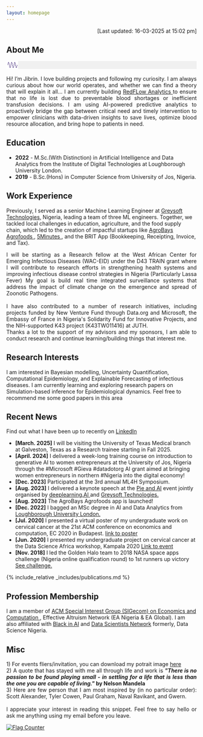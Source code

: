 ```yaml
---
layout: homepage
---
```

<p  align="right">[Last updated: 16-03-2025 at 15:02 pm]</p>

## About Me
<img src="assets/img/wavy.gif">
<p align="justify"> Hi! I’m Jibrin. I love building projects and following my curiosity. I am always curious about how our world operates, and whether we can find a theory that will explain it all... I am currently building <a href="https://github.com/RedFlowAI/RedflowAI.github.io">RedFLow Analytics </a> to ensure that no life is lost due to preventable blood shortages or inefficient transfusion decisions. I am using AI-powered predictive analytics to proactively bridge the gap between critical need and timely intervention to empower clinicians with data-driven insights to save lives, optimize blood resource allocation, and bring hope to patients in need. </p>

## Education
- **2022** - M.Sc.(With Distinction) in Artificial Intelligence and Data Analytics from the Institute of Digital Technologies at Loughborough University London. 
- **2019** - B.Sc.(Hons) in Computer Science from University of Jos, Nigeria.

## Work Experience
Previously, I served as a senior Machine Learning Engineer at <a href="https://greysoft.ng">Greysoft Technologies</a>, Nigeria, leading a team of three ML engineers. Together, we tackled local challenges in education, agriculture, and the food supply chain, which led to the creation of impactful startups like  <a href="https://agrobays.com">AgroBays Agrofoods </a>,  <a href="https://app.5minutes.ng">5Minutes </a>, and the BRIT App (Bookkeeping, Receipting, Invoice, and Tax).<br>
<p align="justify"> I will be starting as a Research fellow at the West African Center for Emerging Infectious Diseases (WAC-EID) under the D43 TRAIN grant where I will contribute to research efforts in strengthening health systems and improving infectious disease control strategies in Nigeria (Particularly Lassa Fever) My goal is build real time integrated surveillance systems that address the impact of climate change on the emergence and spread of Zoonotic Pathogens.
<br> <br>
I have also contributed to a number of research initiatives, including projects funded by New Venture Fund through Data.org and Microsoft, the Embassy of France in Nigeria's Solidarity Fund for Innovative Projects, and the NIH-supported K43 project (K43TW011416) at JUTH.
<br>  
Thanks a lot to the support of my advisors and my sponsors, I am able to conduct research and continue learning/building things that interest me.
</p>

## Research Interests

I am interested in Bayesian modelling, Uncertainty Quantification, Computational Epidemiology, and Explainable Forecasting of infectious diseases. I am currently learning and exploring research papers on Simulation-based inference for Epidemiological dynamics. Feel free to recommend me some good papers in this area <br> 

## Recent News 

Find out what I have been up to recently on  <a rel="me" href="https://linkedin.com/in/jbrnjfr">LinkedIn</a>
- **[March. 2025]** I will be visiting the University of Texas Medical branch at Galveston, Texas as a Research trainee starting in Fall 2025.
- **[April. 2024]** I delivered a week-long training course on introduction to generative AI to women entrepreneurs at the University of Jos, Nigeria through the #Microsoft #Gieva #datadotorg AI grant aimed at bringing women entrepreneurs in northern #Nigeria into the digital economy!
- **[Dec. 2023]** Participated at the 3rd annual ML4H Symposium.
- **[Aug. 2023]** I delivered a keynote speech at the <a href="https://www.linkedin.com/feed/update/urn:li:activity:7096848518631366656/ "> Pie and AI</a> event jointly organised by <a href="https://www.deeplearning.ai">deeplearning.AI </a>and <a href="https://greysoft.ng">Greysoft Technologies.</a>
- **[Aug. 2023]** The AgroBays Agrofoods app is launched!
- **[Dec. 2022]** I bagged an MSc degree in AI and Data Analytics from <a href="https://www.lborolondon.ac.uk/study/masters-degrees/artificial-intelligence-data-analytics/"> Loughborough University London. </a>
- **[Jul. 2020]** I presented a virtual poster of my undergraduate work on cervical cancer at the 21st ACM conference on economics and computation, EC 2020 in Budapest. <a href="https://ec20.sigecom.org/program/posters/"> link to poster</a>
- **[Jun. 2020]** I presented my undergraduate project on cervical cancer at the Data Science Africa workshop, Kampala 2020 <a href="https://www.datascienceafrica.org/dsa2020kampala/schedule/#session-paper1">Link to event</a>
- **[Nov. 2018]** I led the Golden Halo team to 2018 NASA space apps challenge (Nigeria online qualification round) to 1st runners up victory <a href="https://2018.spaceappschallenge.org/challenges/what-world-needs-now/health-makes-wealth/teams/golden-halo-1/project/">See challenge.</a>

{% include_relative _includes/publications.md %}

<!--{% include_relative _includes/services.md %} -->
## Profession Membership
I am a member of <a href="http://www.sigecom.org">ACM Special Interest Group (SIGecom) on Economics and Computation </a>, Effective Altruism Network (EA Nigeria & EA Global). I am also affiliated with <a href="https://blackinai.github.io/#/">Black in AI</a> and <a href="https://www.datasciencenigeria.org">Data Scientists Network</a> formerly, Data Science Nigeria.

## Misc
<p align="justify">
1) For events fliers/invitation, you can download my potrait image <a href ="https://raw.githubusercontent.com/jbrnjfr/jbrnjfr.github.io/main/assets/img/profiledp.jpg"> here </a> <br>
2) A quote that has stayed with me all through life and work is <strong><i> "There is no passion to be found playing small - in settling for a life that is less than the one you are capable of living."
</i> by Nelson Mandela</strong> <br>
3) Here are few person that I am most inspired by (in no particular order): Scott Alexander, Tyler Cowen, Paul Graham, Naval Ravikant, and Gwern. <br> <br> 
I appreciate your interest in reading this snippet. Feel free to say hello or ask me anything using my email before you leave.</p>


<a href="https://info.flagcounter.com/wu9a"><img src="https://s01.flagcounter.com/map/wu9a/size_s/txt_000000/border_CCCCCC/pageviews_1/viewers_0/flags_0/" alt="Flag Counter" border="0"></a>

<!-- <script type="text/javascript" id="mapmyvisitors" src="//mapmyvisitors.com/map.js?d=O65DFBEoMMCDyH8PO-ogFgIBijtcz7hMWYIFcurAHSw&cl=ffffff&w=a"></script> -->
